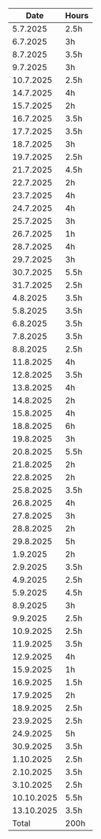 |   Date  | Hours |
|---------|-------|
| 5.7.2025|   2.5h|
| 6.7.2025|     3h|
| 8.7.2025|   3.5h|
| 9.7.2025|     3h|
|10.7.2025|   2.5h|
|14.7.2025|     4h|
|15.7.2025|     2h|
|16.7.2025|   3.5h|
|17.7.2025|   3.5h|
|18.7.2025|     3h|
|19.7.2025|   2.5h|
|21.7.2025|   4.5h|
|22.7.2025|     2h|
|23.7.2025|     4h|
|24.7.2025|     4h|
|25.7.2025|     3h|
|26.7.2025|     1h|
|28.7.2025|     4h|
|29.7.2025|     3h|
|30.7.2025|   5.5h|
|31.7.2025|   2.5h|
| 4.8.2025|   3.5h|
| 5.8.2025|   3.5h|
| 6.8.2025|   3.5h|
| 7.8.2025|   3.5h|
| 8.8.2025|   2.5h|
|11.8.2025|     4h|
|12.8.2025|   3.5h|
|13.8.2025|     4h|
|14.8.2025|     2h|
|15.8.2025|     4h|
|18.8.2025|     6h|
|19.8.2025|     3h|
|20.8.2025|   5.5h|
|21.8.2025|     2h|
|22.8.2025|     2h|
|25.8.2025|   3.5h|
|26.8.2025|     4h|
|27.8.2025|     3h|
|28.8.2025|     2h|
|29.8.2025|     5h|
| 1.9.2025|     2h|
| 2.9.2025|   3.5h|
| 4.9.2025|   2.5h|
| 5.9.2025|   4.5h|
| 8.9.2025|     3h|
| 9.9.2025|   2.5h|
|10.9.2025|   2.5h|
|11.9.2025|   3.5h|
|12.9.2025|     4h|
|15.9.2025|     1h|
|16.9.2025|   1.5h|
|17.9.2025|     2h|
|18.9.2025|   2.5h|
|23.9.2025|   2.5h|
|24.9.2025|     5h|
|30.9.2025|   3.5h|
|1.10.2025|   2.5h|
|2.10.2025|   3.5h|
|3.10.2025|   2.5h|
|10.10.2025|  5.5h|
|13.10.2025|  3.5h|
|     Total|  200h|
